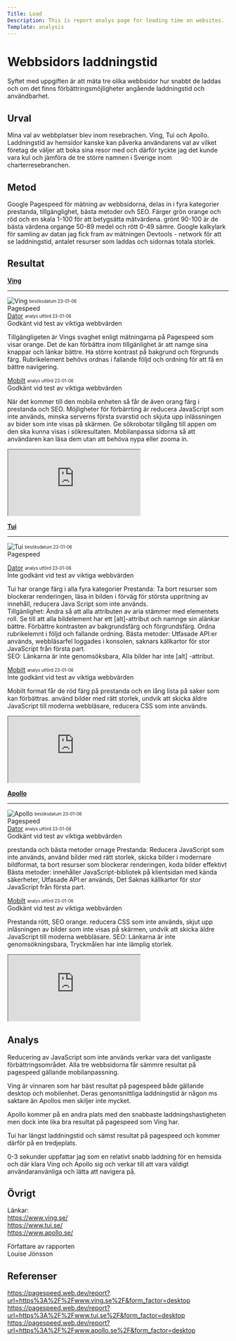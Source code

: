 ```yaml
---
Title: Load
Description: This is report analys page for loading time on websites.
Template: analysis
---
```


Webbsidors laddningstid
=======================

Syftet med uppgiften är att mäta tre olika webbsidor hur snabbt de laddas och om det finns förbättringsmöjligheter angående laddningstid och användbarhet.

Urval
-----------------------

Mina val av webbplatser blev inom resebrachen. Ving, Tui och Apollo. Laddningstid av hemsidor kanske kan påverka användarens val av vilket företag de väljer att boka sina resor med och därför tyckte jag det kunde vara kul och jämföra de tre större namnen i Sverige inom charterresebranchen.

Metod
-----------------------

Google Pagespeed för mätning av webbsidorna, delas in i fyra kategorier prestanda, tillgänglighet, bästa metoder ovh SEO. Färger grön orange och röd och en skala 1-100 för att betygsätta mätvärdena. grönt 90-100 är de bästa värdena organge 50-89 medel och rött 0-49 sämre. 
Google kalkylark för samling av datan jag fick fram av mätningen
Devtools - network för att se laddningstid, antalet resurser som laddas och sidornas totala storlek.

Resultat
-----------------------

**[Ving](https://www.ving.se/)**  
***
![Ving](%base_url%/assets/img/ving.png)
<sub><sup>besöksdatum 23-01-06</sup></sub>  
Pagespeed   
[Dator](https://pagespeed.web.dev/report?url=https%3A%2F%2Fwww.ving.se%2F&form_factor=desktop) <sub><sup>analys utförd 23-01-06</sup></sub>   
Godkänt vid test av viktiga webbvärden

Tillgängligeten är Vings svaghet enligt mätningarna på Pagespeed som visar orange. Det de kan förbättra inom tillgänlighet är att namge sina knappar och länkar bättre. Ha större kontrast på bakgrund och förgrunds färg. Rubrikelement behövs ordnas i fallande följd och ordning för att få en bättre navigering.


[Mobilt](https://pagespeed.web.dev/report?url=https%3A%2F%2Fwww.ving.se%2F&form_factor=mobile) <sub><sup>analys utförd 23-01-06</sup></sub>  
Godkänt vid test av viktiga webbvärden

När det kommer till den mobila enheten så får de även orang färg i prestanda och SEO.
Möjligheter för förbärrting är reducera JavaScript som inte används, minska serverns första svarstid och skjuta upp inlässningen av bider som inte visas på skärmen. Ge sökrobotar tillgång till appen om den ska kunna visas i sökresultaten. Mobilanpassa sidorna så att användaren kan läsa dem utan att behöva nypa eller zooma in.

<iframe class="analys" src="https://docs.google.com/spreadsheets/d/e/2PACX-1vQYJBXFILKRwyWGwL1pdS6q0GBZ7wvYLsAUrONik-zXQozBgTmIzxV9NUoTVrYjNaB-OrnqBxANA725/pubhtml?gid=0&amp;single=true&amp;widget=true&amp;headers=false"></iframe>

**[Tui](https://www.tui.se/)**  
***
![Tui](%base_url%/assets/img/tui.png)
<sub><sup>besöksdatum 23-01-06</sup></sub>  
Pagespeed  

[Dator](https://pagespeed.web.dev/report?url=https%3A%2F%2Fwww.tui.se%2F&form_factor=desktop) <sub><sup>analys utförd 23-01-06</sup></sub>   
Inte godkänt vid test av viktiga webbvärden

Tui har orange färg i alla fyra kategorier 
Prestanda: Ta bort resurser som blockerar renderingen, läsa in bilden i förväg för största uppritning av innehåll, reducera Java Script som inte används.  
Tillgänlighet: Ändra så att alla attributen av aria stämmer med elementets roll. Se till att alla bildelement har ett [alt]-attribut och namnge sin alänkar bättre. Förbättre kontrasten av bakgrundsfärg och förgrundsfärg. Ordna rubrikelemnt i följd och fallande ordning.
Bästa metoder: Utfasade API:er används, webbläsarfel loggades i konsolen, saknars källkartor för stor JavaScript från första part.  
SEO: Länkarna är inte genomsöksbara, Alla bilder har inte [alt] -attribut.  

[Mobilt](https://pagespeed.web.dev/report?url=https%3A%2F%2Fwww.tui.se%2F&form_factor=mobile) <sub><sup>analys utförd 23-01-06</sup></sub>   
Inte godkänt vid test av viktiga webbvärden
 
Mobilt format får de röd färg på prestanda och en lång lista på saker som kan förbättras. använd bilder med rätt storlek, undvik att skicka äldre JavaScript till moderna webbläsare, reducera CSS som inte används.

<iframe class="analys" src="https://docs.google.com/spreadsheets/d/e/2PACX-1vQYJBXFILKRwyWGwL1pdS6q0GBZ7wvYLsAUrONik-zXQozBgTmIzxV9NUoTVrYjNaB-OrnqBxANA725/pubhtml?gid=594605576&amp;single=true&amp;widget=true&amp;headers=false"></iframe>

**[Apollo](https://www.apollo.se/)**  

***
![Apollo](%base_url%/assets/img/apollo.png)
<sub><sup>besöksdatum 23-01-06</sup></sub>  
Pagespeed  
[Dator](https://pagespeed.web.dev/report?url=https%3A%2F%2Fwww.apollo.se%2F&form_factor=desktop) <sub><sup>analys utförd 23-01-06</sup></sub>   
Godkänt vid test av viktiga webbvärden

prestanda och bästa metoder ornage 
Prestanda: Reducera JavaScript som inte används, använd bilder med rätt storlek, skicka bilder i modernare bildformat, ta bort resurser som blockerar renderingen, koda bilder effektivt
Bästa metoder: innehåller JavaScript-bibliotek på klientsidan med kända säkerheter, Utfasade API:er används, Det Saknas källkartor för stor JavaScript från första part.

[Mobilt](https://pagespeed.web.dev/report?url=https%3A%2F%2Fwww.apollo.se%2F&form_factor=mobile)  <sub><sup>analys utförd 23-01-06</sup></sub>  
Godkänt vid test av viktiga webbvärden

Prestanda rött, SEO orange.
reducera CSS som inte används, skjut upp inläsningen av bilder som inte visas på skärmen, undvik att skicka äldre JavaScript till moderna webbläsare.
SEO: Länkarna är inte genomsökningsbara, Tryckmålen har inte lämplig storlek.

<iframe class="analys" src="https://docs.google.com/spreadsheets/d/e/2PACX-1vQYJBXFILKRwyWGwL1pdS6q0GBZ7wvYLsAUrONik-zXQozBgTmIzxV9NUoTVrYjNaB-OrnqBxANA725/pubhtml?gid=1275206422&amp;single=true&amp;widget=true&amp;headers=false"></iframe>


Analys
-----------------------

Reducering av JavaScript som inte används verkar vara det vanligaste förbättringsområdet. Alla tre webbsidorna får sämmre resultat på pagespeed gällande mobilanpassning.

Ving är vinnaren som har bäst resultat på pagespeed både gällande desktop och mobilenhet. Deras genomsnittliga laddningstid är någon ms saktare än Apollos men skiljer inte mycket. 

Apollo kommer på en andra plats med den snabbaste laddningshastigheten men dock inte lika bra resultat på pagespeed som Ving har.

Tui har längst laddningstid och sämst resultat på pagespeed och kommer därför på en tredjeplats.

0-3 sekunder uppfattar jag som en relativt snabb laddning för en hemsida och där klara Ving och Apollo sig och verkar till att vara väldigt användaranvänliga och lätta att navigera på.


Övrigt
-----------------------
Länkar:  
https://www.ving.se/  
https://www.tui.se/  
https://www.apollo.se/  

Författare av rapporten  
Louise Jönsson

Referenser
-----------------------
https://pagespeed.web.dev/report?url=https%3A%2F%2Fwww.ving.se%2F&form_factor=desktop  
https://pagespeed.web.dev/report?url=https%3A%2F%2Fwww.tui.se%2F&form_factor=desktop  
https://pagespeed.web.dev/report?url=https%3A%2F%2Fwww.apollo.se%2F&form_factor=desktop
